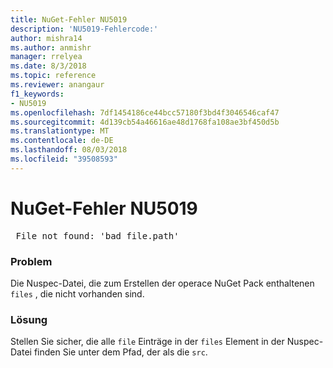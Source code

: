 ```yaml
---
title: NuGet-Fehler NU5019
description: 'NU5019-Fehlercode:'
author: mishra14
ms.author: anmishr
manager: rrelyea
ms.date: 8/3/2018
ms.topic: reference
ms.reviewer: anangaur
f1_keywords:
- NU5019
ms.openlocfilehash: 7df1454186ce44bcc57180f3bd4f3046546caf47
ms.sourcegitcommit: 4d139cb54a46616ae48d1768fa108ae3bf450d5b
ms.translationtype: MT
ms.contentlocale: de-DE
ms.lasthandoff: 08/03/2018
ms.locfileid: "39508593"
---
```

# <a name="nuget-error-nu5019"></a>NuGet-Fehler NU5019
<pre> File not found: 'bad_file.path'</pre>

### <a name="issue"></a>Problem

Die Nuspec-Datei, die zum Erstellen der operace NuGet Pack enthaltenen `files` , die nicht vorhanden sind.


### <a name="solution"></a>Lösung

Stellen Sie sicher, die alle `file` Einträge in der `files` Element in der Nuspec-Datei finden Sie unter dem Pfad, der als die `src`.


